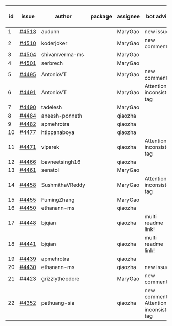 | id | issue | author | package | assignee | bot advice | created date of issue | target release date | date from target |
| ------ | ------ | ------ | ------ | ------ | ------ | ------ | ------ | :-----: |
| 1 | [#4513](https://github.com/Azure/sdk-release-request/issues/4513) | audunn |  | MaryGao | new issue. | 09-08 | 10-27 |  |
| 2 | [#4510](https://github.com/Azure/sdk-release-request/issues/4510) | koderjoker |  | MaryGao | new comment. | 09-07 | 09-22 |  |
| 3 | [#4504](https://github.com/Azure/sdk-release-request/issues/4504) | shivamverma-ms |  | MaryGao |  | 09-06 | 09-22 |  |
| 4 | [#4501](https://github.com/Azure/sdk-release-request/issues/4501) | serbrech |  | MaryGao |  | 09-06 | 09-22 |  |
| 5 | [#4495](https://github.com/Azure/sdk-release-request/issues/4495) | AntonioVT |  | MaryGao | new comment. | 09-05 | 09-22 |  |
| 6 | [#4491](https://github.com/Azure/sdk-release-request/issues/4491) | AntonioVT |  | MaryGao | Attention to inconsistent tag | 09-05 | 09-22 |  |
| 7 | [#4490](https://github.com/Azure/sdk-release-request/issues/4490) | tadelesh |  | MaryGao |  | 09-05 | 09-22 |  |
| 8 | [#4484](https://github.com/Azure/sdk-release-request/issues/4484) | aneesh-ponneth |  | qiaozha |  | 08-31 | 09-22 |  |
| 9 | [#4482](https://github.com/Azure/sdk-release-request/issues/4482) | apmehrotra |  | qiaozha |  | 08-30 | 09-22 |  |
| 10 | [#4477](https://github.com/Azure/sdk-release-request/issues/4477) | htippanaboya |  | qiaozha |  | 08-29 | 09-22 |  |
| 11 | [#4471](https://github.com/Azure/sdk-release-request/issues/4471) | viparek |  | qiaozha | Attention to inconsistent tag | 08-29 | 09-22 |  |
| 12 | [#4466](https://github.com/Azure/sdk-release-request/issues/4466) | bavneetsingh16 |  | qiaozha |  | 08-28 | 09-22 |  |
| 13 | [#4461](https://github.com/Azure/sdk-release-request/issues/4461) | senatol |  | MaryGao |  | 08-23 | 09-22 |  |
| 14 | [#4458](https://github.com/Azure/sdk-release-request/issues/4458) | SushmithaVReddy |  | MaryGao | Attention to inconsistent tag | 08-23 | 09-22 |  |
| 15 | [#4455](https://github.com/Azure/sdk-release-request/issues/4455) | FumingZhang |  | MaryGao |  | 08-23 | 09-22 |  |
| 16 | [#4450](https://github.com/Azure/sdk-release-request/issues/4450) | ethanann-ms |  | qiaozha |  | 08-17 | 09-22 |  |
| 17 | [#4448](https://github.com/Azure/sdk-release-request/issues/4448) | bjqian |  | qiaozha | multi readme link! | 08-17 | 09-22 |  |
| 18 | [#4441](https://github.com/Azure/sdk-release-request/issues/4441) | bjqian |  | qiaozha | multi readme link! | 08-17 | 09-22 |  |
| 19 | [#4439](https://github.com/Azure/sdk-release-request/issues/4439) | apmehrotra |  | qiaozha |  | 08-16 | 09-22 |  |
| 20 | [#4430](https://github.com/Azure/sdk-release-request/issues/4430) | ethanann-ms |  | qiaozha | new issue. | 08-15 | 09-22 |  |
| 21 | [#4423](https://github.com/Azure/sdk-release-request/issues/4423) | grizzlytheodore |  | MaryGao | new comment. | 08-12 | 09-22 |  |
| 22 | [#4352](https://github.com/Azure/sdk-release-request/issues/4352) | pathuang-sia |  | qiaozha | new comment. Attention to inconsistent tag | 07-20 | 09-22 |  |
